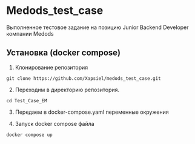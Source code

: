 # Medods_test_case
Выполненное тестовое задание на позицию Junior Backend Developer компании Medods



## Установка (docker compose)
1. Клонирование репозитория

```git clone https://github.com/Xapsiel/medods_test_case.git```

2. Переходим в директорию репозитория.

```cd Test_Case_EM```

3. Передаем в docker-compose.yaml переменные окружения

4. Запуск docker compose файла

```docker compose up```

